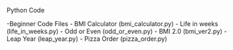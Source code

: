 Python Code

-Beginner Code Files
    - BMI Calculator (bmi_calculator.py)
    - Life in weeks (life_in_weeks.py)
    - Odd or Even (odd_or_even.py)
    - BMI 2.0 (bmi_ver2.py)
    - Leap Year (leap_year.py)
    - Pizza Order (pizza_order.py)
